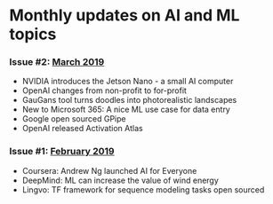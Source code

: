 # Monthly updates on AI and ML topics


### Issue #2: [March 2019](https://github.com/Machine-Learning-Tokyo/AI-ML-Newsletter/blob/master/issues/issue%232.md)
- NVIDIA introduces the Jetson Nano - a small AI computer
- OpenAI changes from non-profit to for-profit
- GauGans tool turns doodles into photorealistic landscapes
- New to Microsoft 365: A nice ML use case for data entry
- Google open sourced GPipe
- OpenAI released Activation Atlas

### Issue #1: [February 2019](https://github.com/Machine-Learning-Tokyo/AI-ML-Newsletter/blob/master/issues/issue%231.md)
- Coursera: Andrew Ng launched AI for Everyone
- DeepMind: ML can increase the value of wind energy 
- Lingvo: TF framework for sequence modeling tasks open sourced
